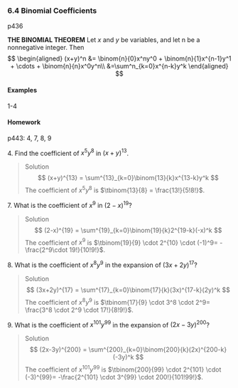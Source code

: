 ### 6.4 Binomial Coefficients
p436

**THE BINOMIAL THEOREM** Let $x$ and $y$ be variables, and let n be a nonnegative integer. Then
$$
\begin{aligned}
(x+y)^n &= \binom{n}{0}x^ny^0 + \binom{n}{1}x^{n-1}y^1 + \cdots + \binom{n}{n}x^0y^n\\
&=\sum^n_{k=0}x^{n-k}y^k
\end{aligned}
$$

#### Examples
1-4

#### Homework
p443: 4, 7, 8, 9

4\. Find the coefficient of $x^5y^8$ in $(x + y)^{13}$.
>Solution
$$
(x+y)^{13} = \sum^{13}_{k=0}\binom{13}{k}x^{13-k}y^k
$$
The coefficient of $x^5y^8$ is $\tbinom{13}{8} = \frac{13!}{5!8!}$.

7\. What is the coefficient of $x^9$ in $(2-x)^{19}$?
>Solution
$$
(2-x)^{19} = \sum^{19}_{k=0}\binom{19}{k}2^{19-k}(-x)^k
$$
The coefficient of $x^9$ is $\tbinom{19}{9} \cdot 2^{10} \cdot (-1)^9= -\frac{2^9\cdot 19!}{10!9!}$.

8\. What is the coefficient of $x^8y^9$ in the expansion of $(3x + 2y)^{17}$?
>Solution
$$
(3x+2y)^{17} = \sum^{17}_{k=0}\binom{17}{k}(3x)^{17-k}(2y)^k
$$
The coefficient of $x^8y^9$ is $\tbinom{17}{9} \cdot 3^8 \cdot 2^9= \frac{3^8 \cdot 2^9 \cdot 17!}{8!9!}$.

9\. What is the coefficient of $x^{101}y^{99}$ in the expansion of $(2x-3y)^{200}$?
>Solution
$$
(2x-3y)^{200} = \sum^{200}_{k=0}\binom{200}{k}(2x)^{200-k}(-3y)^k
$$
The coefficient of $x^{101}y^{99}$ is $\tbinom{200}{99} \cdot 2^{101} \cdot (-3)^{99}= -\frac{2^{101} \cdot 3^{99} \cdot 200!}{101!99!}$.
